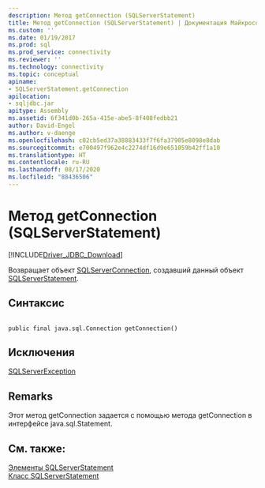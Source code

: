 ```yaml
---
description: Метод getConnection (SQLServerStatement)
title: Метод getConnection (SQLServerStatement) | Документация Майкрософт
ms.custom: ''
ms.date: 01/19/2017
ms.prod: sql
ms.prod_service: connectivity
ms.reviewer: ''
ms.technology: connectivity
ms.topic: conceptual
apiname:
- SQLServerStatement.getConnection
apilocation:
- sqljdbc.jar
apitype: Assembly
ms.assetid: 6f341d0b-265a-415e-abe5-8f408fedbb21
author: David-Engel
ms.author: v-daenge
ms.openlocfilehash: c02cb5ed37a38883433f7f6fa37905e8098e8dab
ms.sourcegitcommit: e700497f962e4c2274df16d9e651059b42ff1a10
ms.translationtype: HT
ms.contentlocale: ru-RU
ms.lasthandoff: 08/17/2020
ms.locfileid: "88436506"
---
```

# <a name="getconnection-method-sqlserverstatement"></a>Метод getConnection (SQLServerStatement)
[!INCLUDE[Driver_JDBC_Download](../../../includes/driver_jdbc_download.md)]

  Возвращает объект [SQLServerConnection](../../../connect/jdbc/reference/sqlserverconnection-class.md), создавший данный объект [SQLServerStatement](../../../connect/jdbc/reference/sqlserverstatement-class.md).  
  
## <a name="syntax"></a>Синтаксис  
  
```  
  
public final java.sql.Connection getConnection()  
```  
  
## <a name="exceptions"></a>Исключения  
 [SQLServerException](../../../connect/jdbc/reference/sqlserverexception-class.md)  
  
## <a name="remarks"></a>Remarks  
 Этот метод getConnection задается с помощью метода getConnection в интерфейсе java.sql.Statement.  
  
## <a name="see-also"></a>См. также:  
 [Элементы SQLServerStatement](../../../connect/jdbc/reference/sqlserverstatement-members.md)   
 [Класс SQLServerStatement](../../../connect/jdbc/reference/sqlserverstatement-class.md)  
  
  
